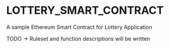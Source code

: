 # LOTTERY_SMART_CONTRACT
A sample Ethereum Smart Contract for Lottery Application

TODO -> Ruleset and function descriptions will be written
